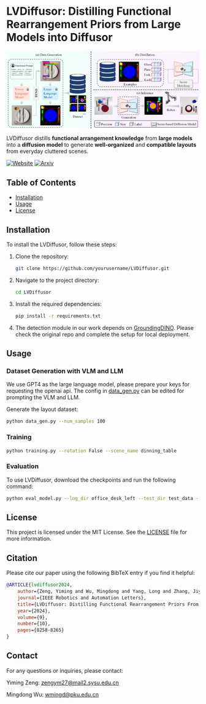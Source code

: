 # LVDiffusor: Distilling Functional Rearrangement Priors from Large Models into Diffusor

![LVDiffusor Logo](assets/pipeline.png)

LVDiffusor distills **functional arrangement knowledge** from **large models** into a **diffusion model** to generate **well-organized** and **compatible layouts** from everyday cluttered scenes.

[![Website](https://img.shields.io/badge/Website-orange.svg )](https://sites.google.com/view/lvdiffusion)
[![Arxiv](https://img.shields.io/badge/Arxiv-green.svg )](https://arxiv.org/abs/2312.01474)

## Table of Contents
- [Installation](#installation)
- [Usage](#usage)
- [License](#license)

## Installation

To install the LVDiffusor, follow these steps:

1. Clone the repository:
    ```bash
    git clone https://github.com/yourusername/LVDiffusor.git
    ```
2. Navigate to the project directory:
    ```bash
    cd LVDiffusor
    ```
3. Install the required dependencies:
    ```bash
    pip install -r requirements.txt
    ```

4. The detection module in our work depends on [GroundingDINO](https://github.com/IDEA-Research/Grounded-Segment-Anything). Please check the original repo and complete the setup for local deployment.


## Usage

### Dataset Generation with VLM and LLM ###
We use GPT4 as the large language model, please prepare your keys for requesting the openai api. The config in [data_gen.py](data_gen.py) can be edited for prompting the VLM and LLM.

Generate the layout dataset:
```bash
python data_gen.py --num_samples 100
```

### Training ###
```bash
python training.py --rotation False --scene_name dinning_table
```

### Evaluation ###
To use LVDiffusor, download the checkpoints and run the following command:
```bash
python eval_model.py --log_dir office_desk_left --test_dir test_data --rotation False
```


## License

This project is licensed under the MIT License. See the [LICENSE](LICENSE) file for more information.

## Citation

Please cite our paper using the following BibTeX entry if you find it helpful:

```bibtex
@ARTICLE{lvdiffusor2024,
    author={Zeng, Yiming and Wu, Mingdong and Yang, Long and Zhang, Jiyao and Ding, Hao and Cheng, Hui and Dong, Hao},
    journal={IEEE Robotics and Automation Letters}, 
    title={LVDiffusor: Distilling Functional Rearrangement Priors From Large Models Into Diffusor}, 
    year={2024},
    volume={9},
    number={10},
    pages={8258-8265}
}
```

## Contact

For any questions or inquiries, please contact:

Yiming Zeng: [zengym27@mail2.sysu.edu.cn](mailto:zengym27@mail2.sysu.edu.cn)

Mingdong Wu: [wmingd@pku.edu.cn](mailto:wmingd@pku.edu.cn)
